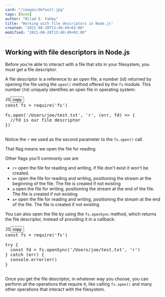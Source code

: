 ```yaml
---
card: "/images/default.jpg"
tags: [Node]
author: "Milad E. Fahmy"
title: "Working with file descriptors in Node.js"
created: "2021-08-20T13:40:49+02:00"
modified: "2021-08-20T13:40:49+02:00"
---
```

<div id="___gatsby"><div style="outline:none" tabindex="-1" id="gatsby-focus-wrapper"><div class="layout-container"><main class="grid-container"><article class="article-reader"><h1 class="article-reader__headline">Working with file descriptors in Node.js</h1><div><p>Before you're able to interact with a file that sits in your filesystem, you must get a file descriptor.</p><p>A file descriptor is a reference to an open file, a number (id) returned by opening the file using the <code class="language-text">open()</code> method offered by the <code class="language-text">fs</code> module. This number (<code class="language-text">fd</code>) uniquely identifies an open file in operating system:</p><pre class="prism-code language-js"><div class="shell-box-top"><span>JS</span><button type="button">copy</button></div><div class="token-line"><span class="token keyword">const</span><span class="token plain"> fs </span><span class="token operator">=</span><span class="token plain"> </span><span class="token function">require</span><span class="token punctuation">(</span><span class="token string">'fs'</span><span class="token punctuation">)</span><span class="token plain"></span></div><div class="token-line"><span class="token plain">
</span></div><div class="token-line"><span class="token plain">fs</span><span class="token punctuation">.</span><span class="token method function property-access">open</span><span class="token punctuation">(</span><span class="token string">'/Users/joe/test.txt'</span><span class="token punctuation">,</span><span class="token plain"> </span><span class="token string">'r'</span><span class="token punctuation">,</span><span class="token plain"> </span><span class="token punctuation">(</span><span class="token parameter">err</span><span class="token parameter punctuation">,</span><span class="token parameter"> fd</span><span class="token punctuation">)</span><span class="token plain"> </span><span class="token arrow operator">=&gt;</span><span class="token plain"> </span><span class="token punctuation">{</span><span class="token plain"></span></div><div class="token-line"><span class="token plain">  </span><span class="token comment">//fd is our file descriptor</span><span class="token plain"></span></div><div class="token-line"><span class="token plain"></span><span class="token punctuation">}</span><span class="token punctuation">)</span><span class="token plain"></span></div><div class="token-line"><span class="token plain">
</span></div></pre><p>Notice the <code class="language-text">r</code> we used as the second parameter to the <code class="language-text">fs.open()</code> call.</p><p>That flag means we open the file for reading.</p><p>Other flags you'll commonly use are</p><ul><li><code class="language-text">r+</code> open the file for reading and writing, if file don't exist it won't be created.</li><li><code class="language-text">w+</code> open the file for reading and writing, positioning the stream at the beginning of the file. The file is created if not existing</li><li><code class="language-text">a</code> open the file for writing, positioning the stream at the end of the file. The file is created if not existing</li><li><code class="language-text">a+</code> open the file for reading and writing, positioning the stream at the end of the file. The file is created if not existing</li></ul><p>You can also open the file by using the <code class="language-text">fs.openSync</code> method, which returns the file descriptor, instead of providing it in a callback:</p><pre class="prism-code language-js"><div class="shell-box-top"><span>JS</span><button type="button">copy</button></div><div class="token-line"><span class="token keyword">const</span><span class="token plain"> fs </span><span class="token operator">=</span><span class="token plain"> </span><span class="token function">require</span><span class="token punctuation">(</span><span class="token string">'fs'</span><span class="token punctuation">)</span><span class="token plain"></span></div><div class="token-line"><span class="token plain">
</span></div><div class="token-line"><span class="token plain"></span><span class="token keyword control-flow">try</span><span class="token plain"> </span><span class="token punctuation">{</span><span class="token plain"></span></div><div class="token-line"><span class="token plain">  </span><span class="token keyword">const</span><span class="token plain"> fd </span><span class="token operator">=</span><span class="token plain"> fs</span><span class="token punctuation">.</span><span class="token method function property-access">openSync</span><span class="token punctuation">(</span><span class="token string">'/Users/joe/test.txt'</span><span class="token punctuation">,</span><span class="token plain"> </span><span class="token string">'r'</span><span class="token punctuation">)</span><span class="token plain"></span></div><div class="token-line"><span class="token plain"></span><span class="token punctuation">}</span><span class="token plain"> </span><span class="token keyword control-flow">catch</span><span class="token plain"> </span><span class="token punctuation">(</span><span class="token plain">err</span><span class="token punctuation">)</span><span class="token plain"> </span><span class="token punctuation">{</span><span class="token plain"></span></div><div class="token-line"><span class="token plain">  </span><span class="token console class-name">console</span><span class="token punctuation">.</span><span class="token method function property-access">error</span><span class="token punctuation">(</span><span class="token plain">err</span><span class="token punctuation">)</span><span class="token plain"></span></div><div class="token-line"><span class="token plain"></span><span class="token punctuation">}</span><span class="token plain"></span></div><div class="token-line"><span class="token plain">
</span></div></pre><p>Once you get the file descriptor, in whatever way you choose, you can perform all the operations that require it, like calling <code class="language-text">fs.open()</code> and many other operations that interact with the filesystem.</p></div></article></main></div></div><div id="gatsby-announcer" style="position:absolute;top:0;width:1px;height:1px;padding:0;overflow:hidden;clip:rect(0, 0, 0, 0);white-space:nowrap;border:0" aria-live="assertive" aria-atomic="true"></div></div>
